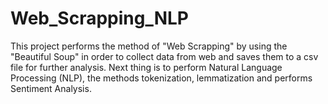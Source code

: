 # Web_Scrapping_NLP

This project performs the method of "Web Scrapping" by using the "Beautiful Soup" in order to collect data from web and saves them to a csv file for further analysis. 
Next thing is to perform Natural Language Processing (NLP), the methods tokenization, lemmatization and performs Sentiment Analysis.
